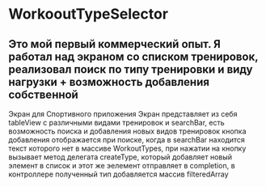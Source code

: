 # WorkooutTypeSelector
## Это мой первый коммерческий опыт. Я работал над экраном со списком тренировок, реализовал поиск по типу тренировки и виду нагрузки + возможность добавления собственной

Экран для Спортивного приложения
Экран представляет из себя tableView с различными видами тренировок и searchBar, есть возможность поиска и добавления новых видов тренировок
кнопка добавления отображается при поиске, когда в searchBar находится текст которого нет в массиве WorkoutTypes, при нажатии на кнопку вызывает метод делегата createType, который добавляет новый элемент в список и этот же эелемент отправляет в completion, в контроллере полученный тип добавляется массив filteredArray

